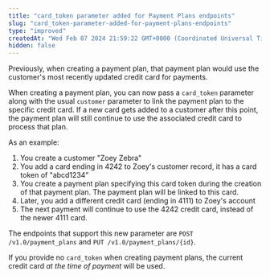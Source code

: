 ```yaml
---
title: "card_token parameter added for Payment Plans endpoints"
slug: "card_token-parameter-added-for-payment-plans-endpoints"
type: "improved"
createdAt: "Wed Feb 07 2024 21:59:22 GMT+0000 (Coordinated Universal Time)"
hidden: false
---
```

Previously, when creating a payment plan, that payment plan would use the customer's most recently updated credit card for payments. 

When creating a payment plan, you can now pass a `card_token` parameter along with the usual `customer` parameter to link the payment plan to the specific credit card. If a new card gets added to a customer after this point, the payment plan will still continue to use the associated credit card to process that plan.

As an example:

1. You create a customer "Zoey Zebra"
2. You add a card ending in 4242 to Zoey's customer record, it has a card token of "abcd1234"
3. You create a payment plan specifying this card token during the creation of that payment plan. The payment plan will be linked to this card.
4. Later, you add a different credit card (ending in 4111) to Zoey's account
5. The next payment will continue to use the 4242 credit card, instead of the newer 4111 card.

The endpoints that support this new parameter are `POST /v1.0/payment_plans` and `PUT /v1.0/payment_plans/{id}`.

If you provide no `card_token` when creating payment plans, the current credit card _at the time of payment_ will be used.